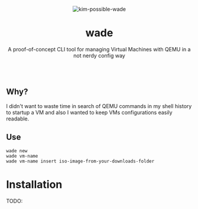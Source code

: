 <p align="center"><img src="https://media1.tenor.com/m/FUHWFmVQiMkAAAAd/wade-kim-possible.gif" alt="kim-possible-wade"></p>
<h1 align="center">wade</h1>
<p align="center">A proof-of-concept CLI tool for managing Virtual Machines with QEMU in a not nerdy config way</p>
<br>
<br>

## Why?
I didn't want to waste time in search of QEMU commands in my shell history to startup a VM and also I wanted to keep VMs configurations easily readable.

## Use
```
wade new
wade vm-name
wade vm-name insert iso-image-from-your-downloads-folder
```

# Installation
TODO:
